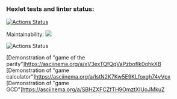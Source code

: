 ### Hexlet tests and linter status:
[![Actions Status](https://github.com/Yury0110/frontend-project-lvl1/workflows/hexlet-check/badge.svg)](https://github.com/Yury0110/frontend-project-lvl1/actions)

Maintainability: <a href="https://codeclimate.com/github/Yury0110/frontend-project-lvl1/maintainability"><img src="https://api.codeclimate.com/v1/badges/e6064fdaca4b547b3577/maintainability" /></a>

![Actions Status](https://github.com/Yury0110/frontend-project-lvl1/actions/workflows/linter.yml/badge.svg)

[Demonstration of "game of the parity"]https://asciinema.org/a/xV3exTQfQqVaPzbofIk0qhkXB
[Demonstration of "game calculator"]https://asciinema.org/a/IstN2K7Kw5E9KLfoxgh74vVpx
[Demonstration of "game GCD"]https://asciinema.org/a/SBHZXFCZfTH9OmztXIUoJMkuZ
